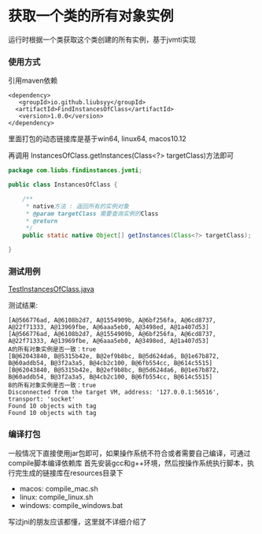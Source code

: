 # 获取一个类的所有对象实例

运行时根据一个类获取这个类创建的所有实例，基于jvmti实现<br>

### 使用方式
引用maven依赖
```
<dependency>
   <groupId>io.github.liubsyy</groupId>
  <artifactId>FindInstancesOfClass</artifactId>
   <version>1.0.0</version>
</dependency>
```
里面打包的动态链接库是基于win64, linux64, macos10.12

再调用 InstancesOfClass.getInstances(Class<?> targetClass)方法即可
```java
package com.liubs.findinstances.jvmti;

public class InstancesOfClass {

    /**
     * native方法 : 返回所有的实例对象
     * @param targetClass 需要查询实例的Class
     * @return
     */
    public static native Object[] getInstances(Class<?> targetClass);

}

```

### 测试用例
[TestInstancesOfClass.java](./src/test/java/TestInstancesOfClass.java)

测试结果: 
```
[A@566776ad, A@6108b2d7, A@1554909b, A@6bf256fa, A@6cd8737, A@22f71333, A@13969fbe, A@6aaa5eb0, A@3498ed, A@1a407d53]
[A@566776ad, A@6108b2d7, A@1554909b, A@6bf256fa, A@6cd8737, A@22f71333, A@13969fbe, A@6aaa5eb0, A@3498ed, A@1a407d53]
A的所有对象实例是否一致：true
[B@62043840, B@5315b42e, B@2ef9b8bc, B@5d624da6, B@1e67b872, B@60addb54, B@3f2a3a5, B@4cb2c100, B@6fb554cc, B@614c5515]
[B@62043840, B@5315b42e, B@2ef9b8bc, B@5d624da6, B@1e67b872, B@60addb54, B@3f2a3a5, B@4cb2c100, B@6fb554cc, B@614c5515]
B的所有对象实例是否一致：true
Disconnected from the target VM, address: '127.0.0.1:56516', transport: 'socket'
Found 10 objects with tag
Found 10 objects with tag
```

### 编译打包
一般情况下直接使用jar包即可，如果操作系统不符合或者需要自己编译，可通过compile脚本编译依赖库
首先安装gcc和g++环境，然后按操作系统执行脚本，执行完生成的链接库在resources目录下

- macos: compile_mac.sh
- linux: compile_linux.sh
- windows: compile_windows.bat

写过jni的朋友应该都懂，这里就不详细介绍了




